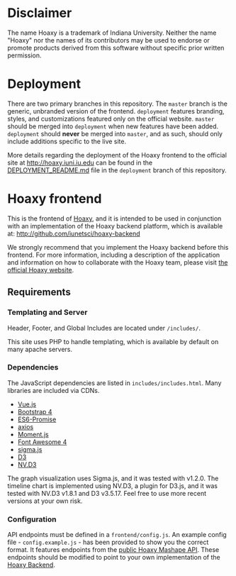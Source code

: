 # Disclaimer

The name Hoaxy is a trademark of Indiana University. Neither the name "Hoaxy" nor the names of its contributors may be used to endorse or promote products derived from this software without specific prior written permission.

# Deployment

There are two primary branches in this repository.  The `master` branch is the generic, unbranded version of the frontend.  `deployment` features branding, styles, and customizations featured only on the official website.  `master` should be merged into `deployment` when new features have been added.  `deployment` should **never** be merged into `master`, and as such, should only include additions specific to the live site.

More details regarding the deployment of the Hoaxy frontend to the official site at http://hoaxy.iuni.iu.edu can be found in the [DEPLOYMENT_README.md](https://github.com/IUNetSci/hoaxy-frontend/blob/deployment/DEPLOYMENT_README.md) file in the `deployment` branch of this repository.

# Hoaxy frontend

This is the frontend of [Hoaxy](http://hoaxy.iuni.iu.edu), and it is intended to be used in conjunction with an implementation of the Hoaxy backend platform, which is available at: http://github.com/iunetsci/hoaxy-backend

We strongly recommend that you implement the Hoaxy backend before this frontend. For more information, including a description of the application and information on how to collaborate with the Hoaxy team, please visit [the official Hoaxy website](http://hoaxy.iuni.iu.edu).

## Requirements

### Templating and Server

Header, Footer, and Global Includes are located under `/includes/`.

This site uses PHP to handle templating, which is available by default on many apache servers.

### Dependencies

The JavaScript dependencies are listed in `includes/includes.html`.  Many  libraries are included via CDNs.


* [Vue.js](https://vuejs.org/)
* [Bootstrap 4](https://getbootstrap.com/docs/4.0/getting-started/introduction/)
* [ES6-Promise](https://github.com/stefanpenner/es6-promise)
* [axios](https://github.com/mzabriskie/axios)
* [Moment.js](http://momentjs.com/)
* [Font Awesome 4](https://fontawesome.com/v4.7.0/)
* [sigma.js](http://sigmajs.org/)
* [D3](https://d3js.org/)
* [NV.D3](http://nvd3.org/)

The graph visualization uses Sigma.js, and it was tested with v1.2.0. The timeline chart is implemented using NV.D3, a plugin for D3.js, and it was tested with NV.D3 v1.8.1 and D3 v3.5.17. Feel free to use more recent versions at your own risk.

### Configuration

API endpoints must be defined in a `frontend/config.js`.  An example config file - `config.example.js` - has been provided to show you the correct format.  It features endpoints from the [public Hoaxy Mashape API](https://market.mashape.com/truthy/hoaxy).  These endpoints should be modified to point to your own implementation of the [Hoaxy Backend](https://github.com/IUNetSci/hoaxy-backend).
